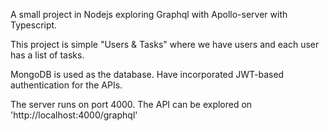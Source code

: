 A small project in Nodejs exploring Graphql with Apollo-server with Typescript.

This project is simple "Users & Tasks" where we have users and each user has a list of tasks.

MongoDB is used as the database. Have incorporated JWT-based authentication for the APIs.

The server runs on port 4000. The API can be explored on 'http://localhost:4000/graphql'